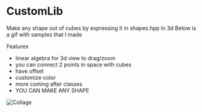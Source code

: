 # CustomLib
Make any shape out of cubes by expressing it in shapes.hpp in 3d
Below is a gif with samples that I made 

Features
- linear algebra for 3d view to drag/zoom
- you can connect 2 points in space with cubes
- have offset
- customize color
- more coming after classes
- YOU CAN MAKE ANY SHAPE


![Collage](collage.gif)

